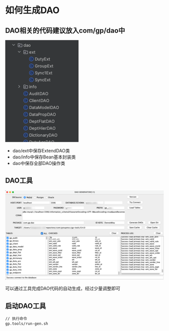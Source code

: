 # 如何生成DAO



## DAO相关的代码建议放入com/gp/dao中

![](./dao-path.png)

* dao/ext中保存ExtendDAO类
* dao/info中保存Bean基本封装类
* dao中保存全部DAO操作类

## DAO工具

![](dao-tools.png)

可以通过工具完成DAO代码的自动生成，经过少量调整即可

## 启动DAO工具

    // 执行命令
    gp.tools/run-gen.sh